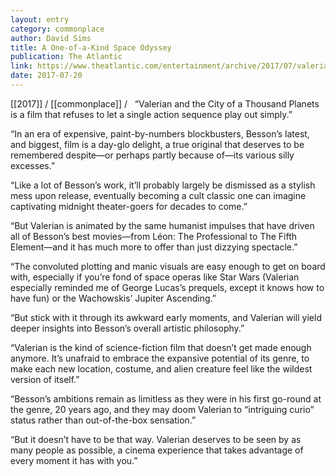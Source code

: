 ```yaml
---
layout: entry
category: commonplace
author: David Sims
title: A One-of-a-Kind Space Odyssey
publication: The Atlantic
link: https://www.theatlantic.com/entertainment/archive/2017/07/valerian-and-the-city-of-a-thousand-planets-review/534249/
date: 2017-07-20
---
```


[[2017]] / [[commonplace]] / 
 
“Valerian and the City of a Thousand Planets is a film that refuses to let a single action sequence play out simply.”

“In an era of expensive, paint-by-numbers blockbusters, Besson’s latest, and biggest, film is a day-glo delight, a true original that deserves to be remembered despite—or perhaps partly because of—its various silly excesses.”

“Like a lot of Besson’s work, it’ll probably largely be dismissed as a stylish mess upon release, eventually becoming a cult classic one can imagine captivating midnight theater-goers for decades to come.”

“But Valerian is animated by the same humanist impulses that have driven all of Besson’s best movies—from Léon: The Professional to The Fifth Element—and it has much more to offer than just dizzying spectacle.”

“The convoluted plotting and manic visuals are easy enough to get on board with, especially if you’re fond of space operas like Star Wars (Valerian especially reminded me of George Lucas’s prequels, except it knows how to have fun) or the Wachowskis’ Jupiter Ascending.”

“But stick with it through its awkward early moments, and Valerian will yield deeper insights into Besson’s overall artistic philosophy.”

“Valerian is the kind of science-fiction film that doesn’t get made enough anymore. It’s unafraid to embrace the expansive potential of its genre, to make each new location, costume, and alien creature feel like the wildest version of itself.”

“Besson’s ambitions remain as limitless as they were in his first go-round at the genre, 20 years ago, and they may doom Valerian to “intriguing curio” status rather than out-of-the-box sensation.”

“But it doesn’t have to be that way. Valerian deserves to be seen by as many people as possible, a cinema experience that takes advantage of every moment it has with you.”

